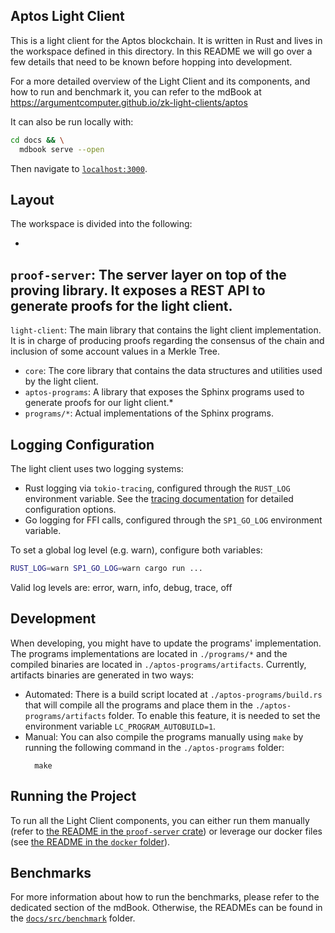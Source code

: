 ## Aptos Light Client

This is a light client for the Aptos blockchain. It is written in Rust and lives in the workspace defined in this directory. In this README we will go over a few details that need to be known before hopping into development.

For a more detailed overview of the Light Client and its components, and how to run and benchmark it, you can refer to the mdBook at https://argumentcomputer.github.io/zk-light-clients/aptos

It can also be run locally with:

```bash
cd docs && \
  mdbook serve --open
```

Then navigate to [`localhost:3000`](http://localhost:3000).

## Layout

The workspace is divided into the following:

-
`proof-server`: The server layer on top of the proving library. It exposes a REST API to generate proofs for the light client.
-
`light-client`: The main library that contains the light client implementation. It is in charge of producing proofs regarding the consensus of the chain and inclusion of some account values in a Merkle Tree.
- `core`: The core library that contains the data structures and utilities used by the light client.
- `aptos-programs`: A library that exposes the Sphinx programs used to generate proofs for our light client.*
- `programs/*`: Actual implementations of the Sphinx programs.

## Logging Configuration

The light client uses two logging systems:

- Rust logging via `tokio-tracing`, configured through the `RUST_LOG` environment variable. See the [tracing documentation](https://docs.rs/tracing-subscriber/latest/tracing_subscriber/filter/struct.EnvFilter.html) for detailed configuration options.
- Go logging for FFI calls, configured through the `SP1_GO_LOG` environment variable.

To set a global log level (e.g. warn), configure both variables:

```bash
RUST_LOG=warn SP1_GO_LOG=warn cargo run ...
```

Valid log levels are: error, warn, info, debug, trace, off

## Development

When developing, you might have to update the programs' implementation. The programs implementations are located in
`./programs/*` and the compiled binaries are located in
`./aptos-programs/artifacts`. Currently, artifacts binaries are generated in two ways:

- Automated: There is a build script located at
  `./aptos-programs/build.rs` that will compile all the programs and place them in the `./aptos-programs/artifacts`
  folder. To enable this feature, it is needed to set the environment variable `LC_PROGRAM_AUTOBUILD=1`.
- Manual: You can also compile the programs manually using `make` by running the following command in the
  `./aptos-programs` folder:
  ```shell
    make
    ```

## Running the Project

To run all the Light Client components, you can either run them manually (refer to [the README in the `proof-server`
crate](./proof-server/README.md))
or leverage our docker files (see [the README in the `docker` folder](../docker/README.md)).

## Benchmarks

For more information about how to run the benchmarks, please refer to the dedicated section of the mdBook. Otherwise, the READMEs can be found in the [
`docs/src/benchmark`](./docs/src/benchmark/overview.md) folder.
